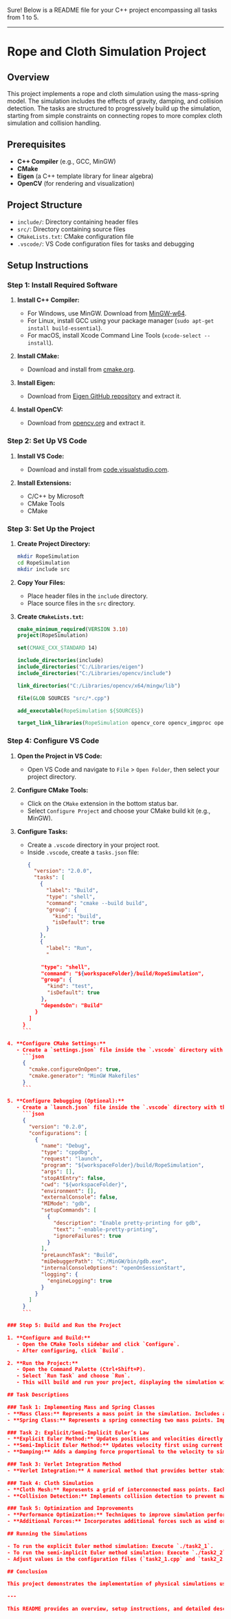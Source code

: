Sure! Below is a README file for your C++ project encompassing all tasks from 1 to 5.

---

# Rope and Cloth Simulation Project

## Overview

This project implements a rope and cloth simulation using the mass-spring model. The simulation includes the effects of gravity, damping, and collision detection. The tasks are structured to progressively build up the simulation, starting from simple constraints on connecting ropes to more complex cloth simulation and collision handling.

## Prerequisites

- **C++ Compiler** (e.g., GCC, MinGW)
- **CMake**
- **Eigen** (a C++ template library for linear algebra)
- **OpenCV** (for rendering and visualization)

## Project Structure

- `include/`: Directory containing header files
- `src/`: Directory containing source files
- `CMakeLists.txt`: CMake configuration file
- `.vscode/`: VS Code configuration files for tasks and debugging

## Setup Instructions

### Step 1: Install Required Software

1. **Install C++ Compiler:**
   - For Windows, use MinGW. Download from [MinGW-w64](https://sourceforge.net/projects/mingw-w64/).
   - For Linux, install GCC using your package manager (`sudo apt-get install build-essential`).
   - For macOS, install Xcode Command Line Tools (`xcode-select --install`).

2. **Install CMake:**
   - Download and install from [cmake.org](https://cmake.org/download/).

3. **Install Eigen:**
   - Download from [Eigen GitHub repository](https://gitlab.com/libeigen/eigen) and extract it.

4. **Install OpenCV:**
   - Download from [opencv.org](https://opencv.org/releases/) and extract it.

### Step 2: Set Up VS Code

1. **Install VS Code:**
   - Download and install from [code.visualstudio.com](https://code.visualstudio.com/).

2. **Install Extensions:**
   - C/C++ by Microsoft
   - CMake Tools
   - CMake

### Step 3: Set Up the Project

1. **Create Project Directory:**
   ```sh
   mkdir RopeSimulation
   cd RopeSimulation
   mkdir include src
   ```

2. **Copy Your Files:**
   - Place header files in the `include` directory.
   - Place source files in the `src` directory.

3. **Create `CMakeLists.txt`:**
   ```cmake
   cmake_minimum_required(VERSION 3.10)
   project(RopeSimulation)

   set(CMAKE_CXX_STANDARD 14)

   include_directories(include)
   include_directories("C:/Libraries/eigen")
   include_directories("C:/Libraries/opencv/include")

   link_directories("C:/Libraries/opencv/x64/mingw/lib")

   file(GLOB SOURCES "src/*.cpp")

   add_executable(RopeSimulation ${SOURCES})

   target_link_libraries(RopeSimulation opencv_core opencv_imgproc opencv_highgui)
   ```

### Step 4: Configure VS Code

1. **Open the Project in VS Code:**
   - Open VS Code and navigate to `File` > `Open Folder`, then select your project directory.

2. **Configure CMake Tools:**
   - Click on the `CMake` extension in the bottom status bar.
   - Select `Configure Project` and choose your CMake build kit (e.g., MinGW).

3. **Configure Tasks:**
   - Create a `.vscode` directory in your project root.
   - Inside `.vscode`, create a `tasks.json` file:
     ```json
     {
       "version": "2.0.0",
       "tasks": [
         {
           "label": "Build",
           "type": "shell",
           "command": "cmake --build build",
           "group": {
             "kind": "build",
             "isDefault": true
           }
         },
         {
           "label": "Run",
           "

```json
           "type": "shell",
           "command": "${workspaceFolder}/build/RopeSimulation",
           "group": {
             "kind": "test",
             "isDefault": true
           },
           "dependsOn": "Build"
         }
       ]
     }
     ```

4. **Configure CMake Settings:**
   - Create a `settings.json` file inside the `.vscode` directory with the following content:
     ```json
     {
       "cmake.configureOnOpen": true,
       "cmake.generator": "MinGW Makefiles"
     }
     ```

5. **Configure Debugging (Optional):**
   - Create a `launch.json` file inside the `.vscode` directory with the following content:
     ```json
     {
       "version": "0.2.0",
       "configurations": [
         {
           "name": "Debug",
           "type": "cppdbg",
           "request": "launch",
           "program": "${workspaceFolder}/build/RopeSimulation",
           "args": [],
           "stopAtEntry": false,
           "cwd": "${workspaceFolder}",
           "environment": [],
           "externalConsole": false,
           "MIMode": "gdb",
           "setupCommands": [
             {
               "description": "Enable pretty-printing for gdb",
               "text": "-enable-pretty-printing",
               "ignoreFailures": true
             }
           ],
           "preLaunchTask": "Build",
           "miDebuggerPath": "C:/MinGW/bin/gdb.exe",
           "internalConsoleOptions": "openOnSessionStart",
           "logging": {
             "engineLogging": true
           }
         }
       ]
     }
     ```

### Step 5: Build and Run the Project

1. **Configure and Build:**
   - Open the CMake Tools sidebar and click `Configure`.
   - After configuring, click `Build`.

2. **Run the Project:**
   - Open the Command Palette (Ctrl+Shift+P).
   - Select `Run Task` and choose `Run`.
   - This will build and run your project, displaying the simulation window.

## Task Descriptions

### Task 1: Implementing Mass and Spring Classes
- **Mass Class:** Represents a mass point in the simulation. Includes attributes for position, velocity, and mass.
- **Spring Class:** Represents a spring connecting two mass points. Implements Hooke's law to calculate the force between connected masses.

### Task 2: Explicit/Semi-Implicit Euler’s Law
- **Explicit Euler Method:** Updates positions and velocities directly using current acceleration.
- **Semi-Implicit Euler Method:** Updates velocity first using current acceleration and then updates position using the new velocity.
- **Damping:** Adds a damping force proportional to the velocity to simulate energy loss.

### Task 3: Verlet Integration Method
- **Verlet Integration:** A numerical method that provides better stability for simulations by using both past and current positions to calculate the new position.

### Task 4: Cloth Simulation
- **Cloth Mesh:** Represents a grid of interconnected mass points. Each point is connected to its neighbors by springs.
- **Collision Detection:** Implements collision detection to prevent mass points from penetrating each other or external objects.

### Task 5: Optimization and Improvements
- **Performance Optimization:** Techniques to improve simulation performance, such as spatial partitioning to reduce the number of collision checks.
- **Additional Forces:** Incorporates additional forces such as wind or user interaction.

## Running the Simulations

- To run the explicit Euler method simulation: Execute `./task2_1`.
- To run the semi-implicit Euler method simulation: Execute `./task2_2`.
- Adjust values in the configuration files (`task2_1.cpp` and `task2_2.cpp`) to observe different behaviors.

## Conclusion

This project demonstrates the implementation of physical simulations using C++ and modern libraries. By following the tasks, you can progressively build a comprehensive simulation framework capable of handling complex interactions in a realistic manner.

---

This README provides an overview, setup instructions, and detailed descriptions for each task in your project. By following these steps, you should be able to configure and run your simulations successfully.
